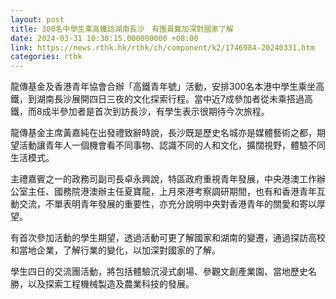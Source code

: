 ```yaml
---
layout: post
title: 300名中學生乘高鐵訪湖南長沙　有團員冀加深對國家了解
date: 2024-03-31 10:30:15.000000000 +08:00
link: https://news.rthk.hk/rthk/ch/component/k2/1746984-20240331.htm
categories: rthk
---
```


龍傳基金及香港青年協會合辦「高鐵青年號」活動，安排300名本港中學生乘坐高鐵，到湖南長沙展開四日三夜的文化探索行程。當中近7成參加者從未乘搭過高鐵，而8成半參加者是首次到訪長沙，有學生表示很期待今次旅程。

龍傳基金主席黃嘉純在出發禮致辭時說，長沙既是歷史名城亦是媒體藝術之都，期望活動讓青年人一個機會看不同事物、認識不同的人和文化，擴闊視野，體驗不同生活模式。

主禮嘉賓之一的政務司副司長卓永興說，特區政府重視青年發展，中央港澳工作辦公室主任、國務院港澳辦主任夏寶龍，上月來港考察調研期間，也有和香港青年互動交流，不單表明青年發展的重要性，亦充分說明中央對香港青年的關愛和寄以厚望。

有首次參加活動的學生期望，透過活動可更了解國家和湖南的變遷，通過探訪高校和當地企業，了解行業的變化，以加深對國家的了解。

學生四日的交流團活動，將包括體驗沉浸式劇場、參觀文創產業園、當地歷史名勝，以及探索工程機械製造及農業科技的發展。
